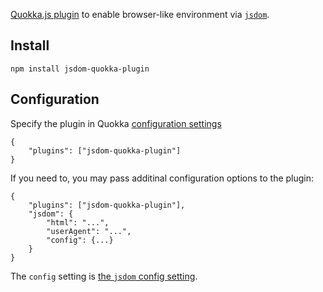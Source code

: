 [Quokka.js plugin](https://quokkajs.com/) to enable browser-like environment via [`jsdom`](https://github.com/tmpvar/jsdom).

## Install

```
npm install jsdom-quokka-plugin
```

## Configuration

Specify the plugin in Quokka [configuration settings](https://quokkajs.com/docs/configuration.html)

```
{
    "plugins": ["jsdom-quokka-plugin"]
}
```

If you need to, you may pass additinal configuration options to the plugin:

```
{
    "plugins": ["jsdom-quokka-plugin"],
    "jsdom": {
        "html": "...",
        "userAgent": "...",
        "config": {...}
    }
}
```

The `config` setting is [the `jsdom` config setting](https://github.com/tmpvar/jsdom/blob/master/lib/old-api.md#how-it-works).
